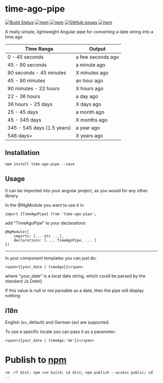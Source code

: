 # time-ago-pipe
[![Build Status](https://travis-ci.org/AndrewPoyntz/time-ago-pipe.svg?branch=master)](https://travis-ci.org/AndrewPoyntz/time-ago-pipe) [![npm](https://img.shields.io/npm/v/time-ago-pipe.svg)](https://www.npmjs.com/package/time-ago-pipe) [![npm](https://img.shields.io/npm/dt/time-ago-pipe.svg?maxAge=25920)](https://www.npmjs.com/package/time-ago-pipe) [![GitHub issues](https://img.shields.io/github/issues/AndrewPoyntz/time-ago-pipe.svg?maxAge=25920?style=plastic)](https://github.com/AndrewPoyntz/time-ago-pipe/issues) [![npm](https://img.shields.io/npm/l/time-ago-pipe.svg?maxAge=25920?style=plastic)](https://github.com/AndrewPoyntz/time-ago-pipe/blob/master/LICENSE)


A really simple, lightweight Angular pipe for converting a date string into a time ago

|Time Range|Output|
|---|---|
|0 - 45 seconds             | a few seconds ago      |
|45 - 90 seconds            | a minute ago           |
|90 seconds - 45 minutes    | X minutes ago          |
|45 - 90 minutes            | an hour ago            |
|90 minutes - 22 hours      | X hours ago            |
|22 - 36 hours              | a day ago              |
|36 hours - 25 days         | X days ago             |
|25 - 45 days               | a month ago            |
|45 - 345 days              | X months ago           |
|345 - 545 days (1.5 years) | a year ago             |
|546 days+                  | X years ago            |

## Installation
```npm install time-ago-pipe --save```

## Usage
It can be imported into your angular project, as you would for any other library. 

In the @NgModule you want to use it in
```
import {TimeAgoPipe} from 'time-ago-pipe';
```
add "TimeAgoPipe" to your declarations
```
@NgModule({
	imports: [... etc ...],
	declarations: [..., TimeAgoPipe, ... ]
})
```
---

In your component templates you can just do:
```
<span>{{your_date | timeAgo}}</span>
```
where "your_date" is a local date string, which could be parsed by the standard Js Date()

If this value is null or not parsable as a date, then the pipe will display nothing

## i18n

English (`en`, default) and German (`de`) are supported.

To use a specific locale you can pass it as a parameter:

```
<span>{{your_date | timeAgo:'de'}}</span>
```

# Publish to [npm](https://www.npmjs.com/package/@edyoucated/time-ago-pipe)

    rm -rf dist; npm run build; cd dist; npm publish --access public; cd ..
